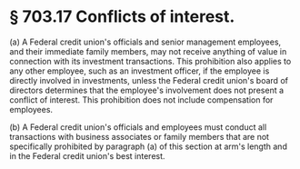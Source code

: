 # § 703.17   Conflicts of interest.

(a) A Federal credit union's officials and senior management employees, and their immediate family members, may not receive anything of value in connection with its investment transactions. This prohibition also applies to any other employee, such as an investment officer, if the employee is directly involved in investments, unless the Federal credit union's board of directors determines that the employee's involvement does not present a conflict of interest. This prohibition does not include compensation for employees. 


(b) A Federal credit union's officials and employees must conduct all transactions with business associates or family members that are not specifically prohibited by paragraph (a) of this section at arm's length and in the Federal credit union's best interest. 




